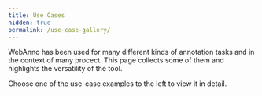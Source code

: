 ```yaml
---
title: Use Cases
hidden: true
permalink: /use-case-gallery/
---
```


WebAnno has been used for many different kinds of annotation tasks and in the context of many
procect. This page collects some of them and highlights the versatility of the tool. 

Choose one of the use-case examples to the left to view it in detail.
